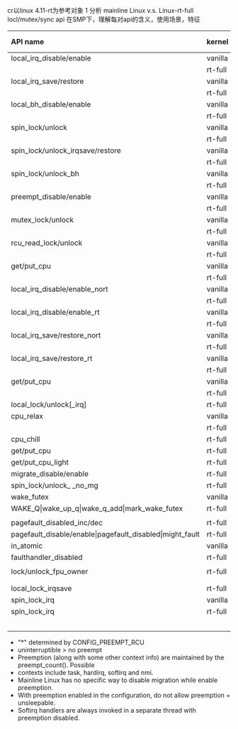 cr以linux 4.11-rt为参考对象
1 分析 mainline Linux v.s. Linux-rt-full locl/mutex/sync api
在SMP下，理解每对api的含义，使用场景，特征


| API name                                 | kernel  | critical section | uninterrupt | nopreempt | nomigrate | nosfotirq | sleep/sched |
| :--------------------------------------- | :------ | :--------------: | :---------: | :-------: | :-------: | :-------: | :---------: |
| local_irq_disable/enable                 | vanilla |         N        |      Y      |     Y     |     Y     |    y      |      N      |
|                                          | rt-full |         N        |      Y      |     Y     |     Y     |    Y      |      N      |
| local_irq_save/restore                   | vanilla |         N        |      Y      |     Y     |     Y     |    Y      |      N      |
|                                          | rt-full |         N        |      Y      |     Y     |     Y     |     Y     |      N      |
| local_bh_disable/enable                  | vanilla |         N        |      N      |     Y     |     Y     |     Y     |      N      |
|                                          | rt-full |         N        |      N      |     N     |     Y     |     Y     |      Y?     |
| spin_lock/unlock                         | vanilla |        Y         |      N      |     Y     |     Y     |     N     |      N      |
|                                          | rt-full |        Y         |      N      |     N     |     Y     |     N     |      Y?     |
| spin_lock/unlock_irqsave/restore         | vanilla |        Y         |      Y      |     Y     |     Y     |     Y     |      N      |
|                                          | rt-full |        Y         |      N      |     N     |     Y     |     N     |      Y?     |
| spin_lock/unlock_bh                      | vanilla |        Y         |      N      |     Y     |     Y     |     Y     |      N      |
|                                          | rt-full |        Y         |      N      |     Y     |     Y     |     Y     |      Y?     |
| preempt_disable/enable                   | vanilla |        N         |      N      |     Y     |     Y     |     N     |      N?     |
|                                          | rt-full |        N         |      N      |     Y     |     Y     |     N     |      N?     |
| mutex_lock/unlock                        | vanilla |        Y         |      N      |     N     |     N     |     N     |      Y      |
|                                          | rt-full |        Y         |      N      |     N     |     N     |     N     |      Y      |
| rcu_read_lock/unlock                     | vanilla |        N         |      N      |     *     |           |           |             |
|                                          | rt-full |                  |             |           |           |           |             |
| get/put_cpu                              | vanilla |        N         |      N      |     Y     |     Y     |     N?    |      N      |
|                                          | rt-full |        N         |      N      |     Y     |     Y     |     N??   |      N      |
| local_irq_disable/enable_nort            | vanilla |                  |      Y      |     Y     |           |           |             |
|                                          | rt-full |                  |             |           |           |           |             |
| local_irq_disable/enable_rt              | vanilla |                  |             |           |           |           |             |
|                                          | rt-full |                  |      Y      |     Y     |     Y     |           |             |
| local_irq_save/restore_nort              | vanilla |                  |      Y      |     Y     |           |           |             |
|                                          | rt-full |                  |             |           |           |           |             |
| local_irq_save/restore_rt                | vanilla |                  |             |           |           |           |             |
|                                          | rt-full |                  |      Y      |     Y     |     Y     |           |             |
| get/put_cpu                              | vanilla |                  |      Y      |           |           |           |             |
|                                          | rt-full |                  |      Y      |     Y     |           |           |             |
| local_lock/unlock[_irq]                  | rt-full |        *         |             |           |     Y     |           |             |
| cpu_relax                                | vanilla |                  |             |           |           |           |             |
|                                          | rt-full |                  |             |           |           |           |             |
| cpu_chill                                | rt-full |                  |             |           |           |           |      Y      |
| get/put_cpu                              | rt-full |                  |             |           |     Y     |     Y     |             |
| get/put_cpu_light                        | rt-full |                  |             |           |           |     Y     |             |
| migrate_disable/enable                   | rt-full |                  |             |           |           |           |             |
| spin_lock/unlock_ _no_mg                 | rt-full |                  |             |           |           |           |             |
| wake_futex                               | vanilla |                  |             |           |           |           |             |
| WAKE_Q\|wake_up_q\|wake_q_add\|mark_wake_futex | rt-full |                  |             |           |           |           |             |
|                                          |         |                  |             |           |           |           |             |
| pagefault_disabled_inc/dec               | rt-full |                  |             |           |           |           |             |
| pagefault_disable/enable\|pagefault_disabled\|might_fault | rt-full |                  |             |           |           |           |             |
| in_atomic                                | vanilla |                  |             |           |           |           |             |
| faulthandler_disabled                    | rt-full |                  |             |           |           |           |             |
|                                          |         |                  |             |           |           |           |             |
| lock/unlock_fpu_owner                    | rt-full |                  |             |           |           |           |             |
|                                          |         |                  |             |           |           |           |             |
|                                          |         |                  |             |           |           |           |             |
| local_lock_irqsave                       | rt-full |       Y          |             |           |     Y     |           |             |
| spin_lock_irq                            | vanilla |       Y          |    Y        |    Y      |     Y     |           |             |
| spin_lock_irq                            | rt-full |       Y          |             |           |     Y     |           |             |
|                                          |         |                  |             |           |           |           |             |
|                                          |         |                  |             |           |           |           |             |
|                                          |         |                  |             |           |           |           |             |
|                                          |         |                  |             |           |           |           |             |
|                                          |         |                  |             |           |           |           |             |

* "*" determined by CONFIG_PREEMPT_RCU
* uninterruptible > no preempt
* Preemption (along with some other context info) are maintained by the preempt_count(). Possible
* contexts include task, hardirq, softirq and nmi.
* Mainline Linux has no specific way to disable migration while enable preemption.
* With preemption enabled in the configuration, do not allow preemption = unsleepable.
* Softirq handlers are always invoked in a separate thread with preemption disabled.
